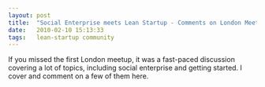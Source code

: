 ```yaml
---
layout: post
title:  "Social Enterprise meets Lean Startup - Comments on London Meetup 1"
date:   2010-02-10 15:13:33
tags:   lean-startup community
---
```


If you missed the first London meetup, it was a fast-paced discussion covering a lot of topics, including social enterprise and getting started. I cover and comment on a few of them here.  

<object width="560" height="340"><param name="movie" value="http://www.youtube.com/v/4PcACJk8LQ0&hl=en_US&fs=1&rel=0"></param><param name="allowFullScreen" value="true"></param><param name="allowscriptaccess" value="always"></param><embed src="http://www.youtube.com/v/4PcACJk8LQ0&hl=en_US&fs=1&rel=0" type="application/x-shockwave-flash" allowscriptaccess="always" allowfullscreen="true" width="560" height="340"></embed></object>
